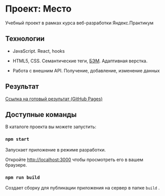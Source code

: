 # Проект: Место

Учебный проект в рамках курса веб-разработки Яндекс.Практикум

  

## Технологии

* JavaScript. React, hooks

* HTML5, CSS. Cемантические теги, [БЭМ](https://ru.bem.info/). Адаптивная верстка.

* Работа с внешним API. Получение, добавление, изменение данных

  

## Результат

[Ссылка на готовый результат (GitHub Pages)](https://svyat92.github.io/mesto-react/)

  

## Доступные команды

В каталоге проекта вы можете запустить:

  

### `npm start`

Запускает приложение в режиме разработки.

Откройте [http://localhost:3000](http://localhost:3000) чтобы просмотреть его в вашем браузере.

  

### `npm run build`

Создает сборку для публикации приложения на сервер в папке `build` .

